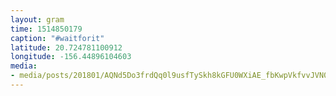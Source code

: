 ```yaml
---
layout: gram
time: 1514850179
caption: "#waitforit"
latitude: 20.724781100912
longitude: -156.44896104603
media:
- media/posts/201801/AQNd5Do3frdQq0l9usfTySkh8kGFU0WXiAE_fbKwpVkfvvJVN0fLnfF4UA8aqFerdC4lHc1R3bIklbL9WZPqNCEZxmSK0Im6aryA_17916494416041179.mp4
---
```

